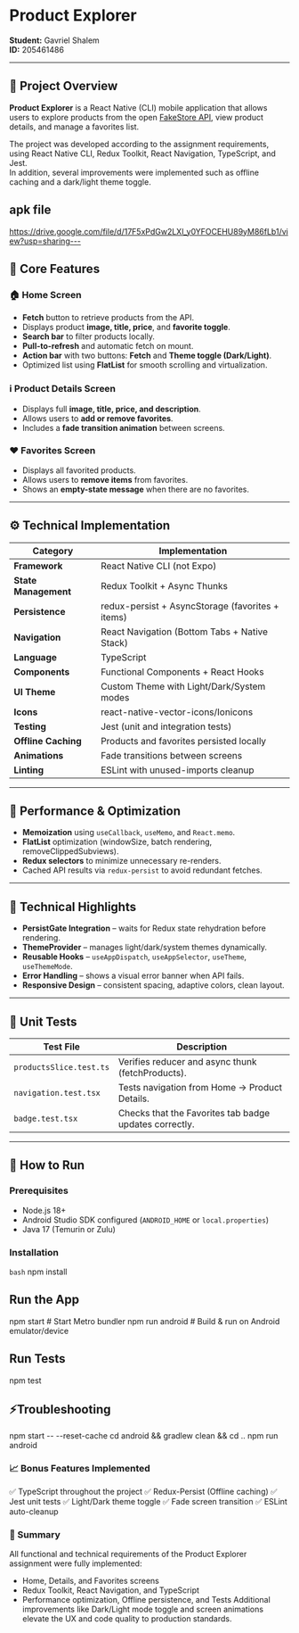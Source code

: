 # Product Explorer  
**Student:** Gavriel Shalem  
**ID:** 205461486  

---

## 📱 Project Overview  
**Product Explorer** is a React Native (CLI) mobile application that allows users to explore products from the open [FakeStore API](https://fakestoreapi.com), view product details, and manage a favorites list.  

The project was developed according to the assignment requirements, using React Native CLI, Redux Toolkit, React Navigation, TypeScript, and Jest.  
In addition, several improvements were implemented such as offline caching and a dark/light theme toggle.

## apk file 
https://drive.google.com/file/d/17F5xPdGw2LXl_y0YFOCEHU89yM86fLb1/view?usp=sharing---

## 🧩 Core Features

### 🏠 Home Screen
- **Fetch** button to retrieve products from the API.  
- Displays product **image, title, price**, and **favorite toggle**.  
- **Search bar** to filter products locally.  
- **Pull-to-refresh** and automatic fetch on mount.  
- **Action bar** with two buttons: **Fetch** and **Theme toggle (Dark/Light)**.  
- Optimized list using **FlatList** for smooth scrolling and virtualization.

### ℹ️ Product Details Screen
- Displays full **image, title, price, and description**.  
- Allows users to **add or remove favorites**.  
- Includes a **fade transition animation** between screens.

### ❤️ Favorites Screen
- Displays all favorited products.  
- Allows users to **remove items** from favorites.  
- Shows an **empty-state message** when there are no favorites.

---

## ⚙️ Technical Implementation

| Category | Implementation |
|-----------|----------------|
| **Framework** | React Native CLI (not Expo) |
| **State Management** | Redux Toolkit + Async Thunks |
| **Persistence** | redux-persist + AsyncStorage (favorites + items) |
| **Navigation** | React Navigation (Bottom Tabs + Native Stack) |
| **Language** | TypeScript |
| **Components** | Functional Components + React Hooks |
| **UI Theme** | Custom Theme with Light/Dark/System modes |
| **Icons** | react-native-vector-icons/Ionicons |
| **Testing** | Jest (unit and integration tests) |
| **Offline Caching** | Products and favorites persisted locally |
| **Animations** | Fade transitions between screens |
| **Linting** | ESLint with unused-imports cleanup |

---

## 🚀 Performance & Optimization
- **Memoization** using `useCallback`, `useMemo`, and `React.memo`.  
- **FlatList** optimization (windowSize, batch rendering, removeClippedSubviews).  
- **Redux selectors** to minimize unnecessary re-renders.  
- Cached API results via `redux-persist` to avoid redundant fetches.

---

## 🧠 Technical Highlights
- **PersistGate Integration** – waits for Redux state rehydration before rendering.  
- **ThemeProvider** – manages light/dark/system themes dynamically.  
- **Reusable Hooks** – `useAppDispatch`, `useAppSelector`, `useTheme`, `useThemeMode`.  
- **Error Handling** – shows a visual error banner when API fails.  
- **Responsive Design** – consistent spacing, adaptive colors, clean layout.  

---

## 🧪 Unit Tests
| Test File | Description |
|------------|--------------|
| `productsSlice.test.ts` | Verifies reducer and async thunk (fetchProducts). |
| `navigation.test.tsx` | Tests navigation from Home → Product Details. |
| `badge.test.tsx` | Checks that the Favorites tab badge updates correctly. |

---

## 📝 How to Run

### Prerequisites
- Node.js 18+  
- Android Studio SDK configured (`ANDROID_HOME` or `local.properties`)  
- Java 17 (Temurin or Zulu)

### Installation
```bash```
npm install

## Run the App

npm start        # Start Metro bundler
npm run android  # Build & run on Android emulator/device

## Run Tests
npm test

## ⚡Troubleshooting
npm start -- --reset-cache
cd android && gradlew clean && cd ..
npm run android

### 📈 Bonus Features Implemented

✅ TypeScript throughout the project
✅ Redux-Persist (Offline caching)
✅ Jest unit tests
✅ Light/Dark theme toggle
✅ Fade screen transition
✅ ESLint auto-cleanup

### 📄 Summary

All functional and technical requirements of the Product Explorer assignment were fully implemented:
- Home, Details, and Favorites screens
- Redux Toolkit, React Navigation, and TypeScript
- Performance optimization, Offline persistence, and Tests
Additional improvements like Dark/Light mode toggle and screen animations elevate the UX and code quality to production standards.
